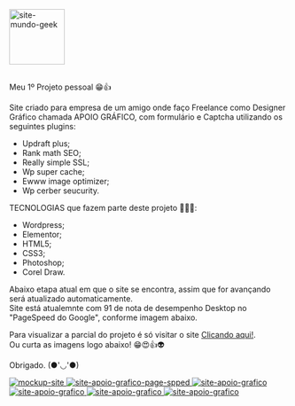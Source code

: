<a target="_blank" href="https://www.apoiografico.com">
    <img width="100px" src="./img-site/logo.png" alt="site-mundo-geek">
</a>
<br>
<br>

Meu 1º Projeto pessoal 😁👍

Site criado para empresa de um amigo onde faço Freelance como Designer Gráfico chamada APOIO GRÁFICO, com formulário e Captcha utilizando os seguintes plugins:

 - Updraft plus;
 - Rank math SEO;
 - Really simple SSL;
 - Wp super cache;
 - Ewww image optimizer;
 - Wp cerber seucurity.

TECNOLOGIAS que fazem parte deste projeto 🧑‍🚀🚀:

- Wordpress;
- Elementor;
- HTML5;
- CSS3;
- Photoshop;
- Corel Draw.


Abaixo etapa atual em que o site se encontra, assim que for avançando será atualizado automaticamente. <br>
Site está atualemnte com 91 de nota de desempenho Desktop no "PageSpeed do Google", conforme imagem abaixo.

Para visualizar a parcial do projeto é só visitar o site <a target="_blank" href="https://www.apoiografico.com"> Clicando aqui!</a>. <br>
Ou curta as imagens logo abaixo! 😁😍👍👽


Obrigado. (●'◡'●) 


<a target="_blank" href="https://www.apoiografico.com">
     <img src="./img-site/mockup-boneco-apoio.png" alt="mockup-site">
    <img src="./img-site/page-speed-apoio-desktop.png" alt="site-apoio-grafico-page-spped">
    <img src="./img-site/home-desktop.png" alt="site-apoio-grafico">
    <img src="./img-site/servicos-apoio.png" alt="site-apoio-grafico">
    <img src="./img-site/contato-apoio.png" alt="site-apoio-grafico">
    <img src="./img-site/quem-somos-apoio.png" alt="site-apoio-grafico">
</a>
